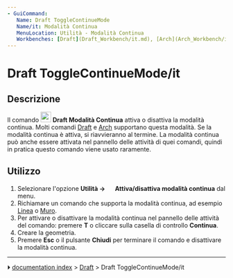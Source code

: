 ```yaml
---
- GuiCommand:
   Name: Draft ToggleContinueMode
   Name/it: Modalità Continua
   MenuLocation: Utilità - Modalità Continua
   Workbenches: [Draft](Draft_Workbench/it.md), [Arch](Arch_Workbench/it.md)
---
```


# Draft ToggleContinueMode/it



## Descrizione

Il comando <img alt="" src=images/Draft_ToggleContinueMode.svg  style="width:24px;"> **Draft Modalità Continua** attiva o disattiva la modalità continua. Molti comandi [Draft](Draft_Workbench/it.md) e [Arch](Arch_Workbench/it.md) supportano questa modalità. Se la modalità continua è attiva, si riavvieranno al termine. La modalità continua può anche essere attivata nel pannello delle attività di quei comandi, quindi in pratica questo comando viene usato raramente.



## Utilizzo

1.  Selezionare l\'opzione **Utilità → <img src="images/Draft_ToggleContinueMode.svg" width=16px> Attiva/disattiva modalità continua** dal menu.
2.  Richiamare un comando che supporta la modalità continua, ad esempio [Linea](Draft_Line/it.md) o [Muro](Arch_Wall/it.md).
3.  Per attivare o disattivare la modalità continua nel pannello delle attività del comando: premere **T** o cliccare sulla casella di controllo **Continua**.
4.  Creare la geometria.
5.  Premere **Esc** o il pulsante **Chiudi** per terminare il comando e disattivare la modalità continua.



---
⏵ [documentation index](../README.md) > [Draft](Draft_Workbench.md) > Draft ToggleContinueMode/it
